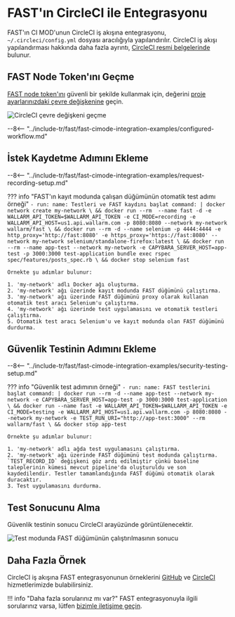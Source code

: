 [circleci-config-yaml]:         https://circleci.com/docs/2.0/writing-yaml/#section=configuration
[fast-node-token]:              ../../operations/create-node.md
[circleci-set-env-var]:         https://circleci.com/docs/2.0/env-vars/#setting-an-environment-variable-in-a-project
[circleci-example-env-var]:     ../../../images/fast/poc/common/examples/circleci-cimode/circleci-env-var-example.png
[fast-example-result]:          ../../../images/fast/poc/common/examples/circleci-cimode/circleci-example.png
[fast-ci-mode-record]:          ../ci-mode-recording.md#environment-variables-in-recording-mode
[fast-ci-mode-test]:            ../ci-mode-testing.md#environment-variables-in-testing-mode
[mail-to-us]:                   mailto:support@wallarm.com
[fast-examples-github]:         https://github.com/wallarm/fast-examples 
[fast-example-circleci]:        https://circleci.com/gh/wallarm/fast-example-circleci-dvwa-integration

# FAST'ın CircleCI ile Entegrasyonu

FAST'ın CI MOD'unun CircleCI iş akışına entegrasyonu, `~/.circleci/config.yml` dosyası aracılığıyla yapılandırılır. CircleCI iş akışı yapılandırması hakkında daha fazla ayrıntı, [CircleCI resmi belgelerinde][circleci-config-yaml] bulunur.

## FAST Node Token'ını Geçme

[FAST node token'ını][fast-node-token] güvenli bir şekilde kullanmak için, değerini [proje ayarlarınızdaki çevre değişkenine][circleci-set-env-var] geçin.

![CircleCI çevre değişkeni geçme][circleci-example-env-var]

--8<-- "../include-tr/fast/fast-cimode-integration-examples/configured-workflow.md"

## İstek Kaydetme Adımını Ekleme

--8<-- "../include-tr/fast/fast-cimode-integration-examples/request-recording-setup.md"

??? info "FAST'ın kayıt modunda çalışan düğümünün otomatik test adımı örneği"
    ```
    - run:
          name: Testleri ve FAST kaydını başlat
          command: |
            docker network create my-network \
            && docker run --rm  --name fast -d -e WALLARM_API_TOKEN=$WALLARM_API_TOKEN -e CI_MODE=recording -e WALLARM_API_HOST=us1.api.wallarm.com -p 8080:8080 --network my-network wallarm/fast \
            && docker run --rm -d --name selenium -p 4444:4444 -e http_proxy='http://fast:8080' -e https_proxy='https://fast:8080' --network my-network selenium/standalone-firefox:latest \
            && docker run --rm --name app-test --network my-network -e CAPYBARA_SERVER_HOST=app-test -p 3000:3000 test-application bundle exec rspec spec/features/posts_spec.rb \
            && docker stop selenium fast 
    ```

    Örnekte şu adımlar bulunur:

    1. 'my-network' adlı Docker ağı oluşturma.
    2. 'my-network' ağı üzerinde kayıt modunda FAST düğümünü çalıştırma.
    3. 'my-network' ağı üzerinde FAST düğümünü proxy olarak kullanan otomatik test aracı Selenium'u çalıştırma.
    4. 'my-network' ağı üzerinde test uygulamasını ve otomatik testleri çalıştırma.
    5. Otomatik test aracı Selenium'u ve kayıt modunda olan FAST düğümünü durdurma.

## Güvenlik Testinin Adımını Ekleme

--8<-- "../include-tr/fast/fast-cimode-integration-examples/security-testing-setup.md"

??? info "Güvenlik test adımının örneği"
    ```
    - run:
        name: FAST testlerini başlat
        command: |
          docker run --rm -d --name app-test --network my-network -e CAPYBARA_SERVER_HOST=app-test -p 3000:3000 test-application \
          && docker run --name fast -e WALLARM_API_TOKEN=$WALLARM_API_TOKEN -e CI_MODE=testing -e WALLARM_API_HOST=us1.api.wallarm.com -p 8080:8080 --network my-network -e TEST_RUN_URI="http://app-test:3000" --rm wallarm/fast \
          && docker stop app-test
    ```

    Örnekte şu adımlar bulunur:

    1. 'my-network' adlı ağda test uygulamasını çalıştırma.
    2. 'my-network' ağı üzerinde FAST düğümünü test modunda çalıştırma. `TEST_RECORD_ID` değişkeni göz ardı edilmiştir çünkü baseline taleplerinin kümesi mevcut pipeline'da oluşturuldu ve son kaydedilendir. Testler tamamlandığında FAST düğümü otomatik olarak duracaktır.
    3. Test uygulamasını durdurma.

## Test Sonucunu Alma

Güvenlik testinin sonucu CircleCI arayüzünde görüntülenecektir.

![Test modunda FAST düğümünün çalıştırılmasının sonucu][fast-example-result]

## Daha Fazla Örnek

CircleCI iş akışına FAST entegrasyonunun örneklerini [GitHub][fast-examples-github] ve [CircleCI][fast-example-circleci] hizmetlerimizde bulabilirsiniz.

!!! info "Daha fazla sorularınız mı var?"
    FAST entegrasyonuyla ilgili sorularınız varsa, lütfen [bizimle iletişime geçin][mail-to-us].
